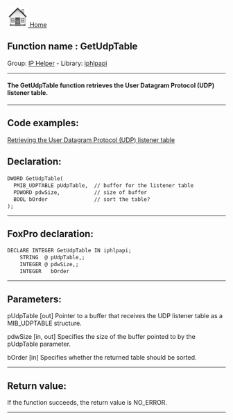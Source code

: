 [<img src="../../images/home.png"> Home ](https://github.com/VFPX/Win32API)  

## Function name : GetUdpTable
Group: [IP Helper](../../functions_group.md#IP_Helper)  -  Library: [iphlpapi](../../../libraries.md#iphlpapi)  
***  


#### The GetUdpTable function retrieves the User Datagram Protocol (UDP) listener table.
***  


## Code examples:
[Retrieving the User Datagram Protocol (UDP) listener table](../../samples/sample_234.md)  

## Declaration:
```foxpro  
DWORD GetUdpTable(
  PMIB_UDPTABLE pUdpTable,  // buffer for the listener table
  PDWORD pdwSize,           // size of buffer
  BOOL bOrder               // sort the table?
);  
```  
***  


## FoxPro declaration:
```foxpro  
DECLARE INTEGER GetUdpTable IN iphlpapi;
	STRING  @ pUdpTable,;
	INTEGER @ pdwSize,;
	INTEGER   bOrder  
```  
***  


## Parameters:
pUdpTable 
[out] Pointer to a buffer that receives the UDP listener table as a MIB_UDPTABLE structure. 

pdwSize 
[in, out] Specifies the size of the buffer pointed to by the pUdpTable parameter. 

bOrder 
[in] Specifies whether the returned table should be sorted.   
***  


## Return value:
If the function succeeds, the return value is NO_ERROR.  
***  

